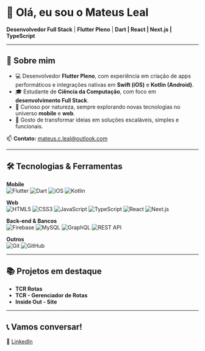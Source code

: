 # 👋 Olá, eu sou o Mateus Leal

**Desenvolvedor Full Stack** | **Flutter Pleno** | **Dart | React | Next.js | TypeScript**

---

## 🚀 Sobre mim

- 💻 Desenvolvedor **Flutter Pleno**, com experiência em criação de apps performáticos e integrações nativas em **Swift (iOS)** e **Kotlin (Android)**.
- 🎓 Estudante de **Ciência da Computação**, com foco em **desenvolvimento Full Stack**.
- 🌱 Curioso por natureza, sempre explorando novas tecnologias no universo **mobile** e **web**.
- 🧩 Gosto de transformar ideias em soluções escaláveis, simples e funcionais.

📫 **Contato:** [mateus.c.leal@outlook.com](mailto:mateus.c.leal@outlook.com)

---

## 🛠️ Tecnologias & Ferramentas

**Mobile**  
![Flutter](https://img.shields.io/badge/Flutter-02569B?style=for-the-badge&logo=flutter&logoColor=white) ![Dart](https://img.shields.io/badge/Dart-0175C2?style=for-the-badge&logo=dart&logoColor=white) ![iOS](https://img.shields.io/badge/iOS-000000?style=for-the-badge&logo=ios&logoColor=white) ![Kotlin](https://img.shields.io/badge/Kotlin-0095D5?style=for-the-badge&logo=kotlin&logoColor=white)

**Web**  
![HTML5](https://img.shields.io/badge/HTML5-E34F26?style=for-the-badge&logo=html5&logoColor=white) ![CSS3](https://img.shields.io/badge/CSS3-1572B6?style=for-the-badge&logo=css3&logoColor=white) ![JavaScript](https://img.shields.io/badge/JavaScript-F7DF1E?style=for-the-badge&logo=javascript&logoColor=black) ![TypeScript](https://img.shields.io/badge/TypeScript-3178C6?style=for-the-badge&logo=typescript&logoColor=white) ![React](https://img.shields.io/badge/React-20232A?style=for-the-badge&logo=react&logoColor=61DAFB) ![Next.js](https://img.shields.io/badge/Next.js-000000?style=for-the-badge&logo=next.js&logoColor=white)

**Back-end & Bancos**  
![Firebase](https://img.shields.io/badge/Firebase-FFCA28?style=for-the-badge&logo=firebase&logoColor=black) ![MySQL](https://img.shields.io/badge/MySQL-4479A1?style=for-the-badge&logo=mysql&logoColor=white) ![GraphQL](https://img.shields.io/badge/GraphQL-E10098?style=for-the-badge&logo=graphql&logoColor=white) ![REST API](https://img.shields.io/badge/REST-FF6C37?style=for-the-badge&logo=rest&logoColor=white)

**Outros**  
![Git](https://img.shields.io/badge/Git-F05032?style=for-the-badge&logo=git&logoColor=white) ![GitHub](https://img.shields.io/badge/GitHub-181717?style=for-the-badge&logo=github&logoColor=white)

---

## 📚 Projetos em destaque

- **TCR Rotas**
- **TCR - Gerenciador de Rotas**  
- **Inside Out - Site**

---

## 📞 Vamos conversar!  
🔗 [LinkedIn](https://www.linkedin.com/in/mateusc-leal/)
